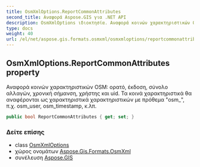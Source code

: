 ```yaml
---
title: OsmXmlOptions.ReportCommonAttributes
second_title: Αναφορά Aspose.GIS για .NET API
description: OsmXmlOptions ιδιοκτησία. Αναφορά κοινών χαρακτηριστικών OSM ορατό έκδοση σύνολο αλλαγών χρονική σήμανση χρήστης και uid. Τα κοινά χαρακτηριστικά θα αναφέρονται ως χαρακτηριστικά χαρακτηριστικών με πρόθεμα osm_ π.χ. osm_user osm_timestamp κ.λπ.
type: docs
weight: 40
url: /el/net/aspose.gis.formats.osmxml/osmxmloptions/reportcommonattributes/
---
```

## OsmXmlOptions.ReportCommonAttributes property

Αναφορά κοινών χαρακτηριστικών OSM: ορατό, έκδοση, σύνολο αλλαγών, χρονική σήμανση, χρήστης και uid. Τα κοινά χαρακτηριστικά θα αναφέρονται ως χαρακτηριστικά χαρακτηριστικών με πρόθεμα "osm_", π.χ. osm_user, osm_timestamp, κ.λπ.

```csharp
public bool ReportCommonAttributes { get; set; }
```

### Δείτε επίσης

* class [OsmXmlOptions](../)
* χώρος ονομάτων [Aspose.Gis.Formats.OsmXml](../../osmxmloptions/)
* συνέλευση [Aspose.GIS](../../../)


